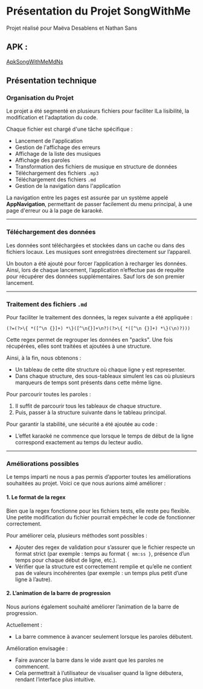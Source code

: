 # Présentation du Projet SongWithMe

Projet réalisé pour Maëva Desablens et Nathan Sans

## APK : 
[ApkSongWithMeMdNs](SongWithMeMdNs.apk)

## Présentation technique


### Organisation du Projet

Le projet a été segmenté en plusieurs fichiers pour faciliter lLa lisibilité, la modification et l'adaptation du code.

Chaque fichier est chargé d'une tâche spécifique :  
- Lancement de l'application  
- Gestion de l'affichage des erreurs  
- Affichage de la liste des musiques  
- Affichage des paroles  
- Transformation des fichiers de musique en structure de données  
- Téléchargement des fichiers `.mp3`  
- Téléchargement des fichiers `.md`  
- Gestion de la navigation dans l'application  


La navigation entre les pages est assurée par un système appelé **AppNavigation**, permettant de passer facilement du menu principal, à une page d'erreur ou à la page de karaoké.

---

### Téléchargement des données

Les données sont téléchargées et stockées dans un cache ou dans des fichiers locaux. Les musiques sont enregistrées directement sur l’appareil.

Un bouton a été ajouté pour forcer l’application à recharger les données. Ainsi, lors de chaque lancement, l’application n’effectue pas de requête pour récupérer des données supplémentaires. Sauf lors de son premier lancement.

---

### Traitement des fichiers `.md`

Pour faciliter le traitement des données, la regex suivante a été appliquée :  

```regex
(?=(?>\{ *([^\n {}]+) *\}([^\n{}]+\n?)(?>\{ *([^\n {}]+) *\}(\n)?)))
```
Cette regex permet de regrouper les données en "packs". Une fois récupérées, elles sont traitées et ajoutées à une structure.  

Ainsi, à la fin, nous obtenons :  
- Un tableau de cette dite structure où chaque ligne y est representer.  
- Dans chaque structure, des sous-tableaux simulent les cas où plusieurs marqueurs de temps sont présents dans cette même ligne.  

Pour parcourir toutes les paroles :  
1. Il suffit de parcourir tous les tableaux de chaque structure.  
2. Puis, passer à la structure suivante dans le tableau principal.  

Pour garantir la stabilité, une sécurité a été ajoutée au code :  
- L’effet karaoké ne commence que lorsque le temps de début de la ligne correspond exactement au temps du lecteur audio.  

---

### Améliorations possibles

Le temps imparti ne nous a pas permis d’apporter toutes les améliorations souhaitées au projet. Voici ce que nous aurions aimé améliorer :

#### 1. Le format de la regex
Bien que la regex fonctionne pour les fichiers tests, elle reste peu flexible. Une petite modification du fichier pourrait empêcher le code de fonctionner correctement.  

Pour améliorer cela, plusieurs méthodes sont possibles :  
- Ajouter des regex de validation pour s’assurer que le fichier respecte un format strict (par exemple : temps au format `{ mm:ss }`, présence d’un temps pour chaque début de ligne, etc.).  
- Vérifier que la structure est correctement remplie et qu’elle ne contient pas de valeurs incohérentes (par exemple : un temps plus petit d’une ligne à l’autre).  

#### 2. L’animation de la barre de progression
Nous aurions également souhaité améliorer l’animation de la barre de progression.  

Actuellement :  
- La barre commence à avancer seulement lorsque les paroles débutent.  

Amélioration envisagée :  
- Faire avancer la barre dans le vide avant que les paroles ne commencent.  
- Cela permettrait à l’utilisateur de visualiser quand la ligne débutera, rendant l’interface plus intuitive.


